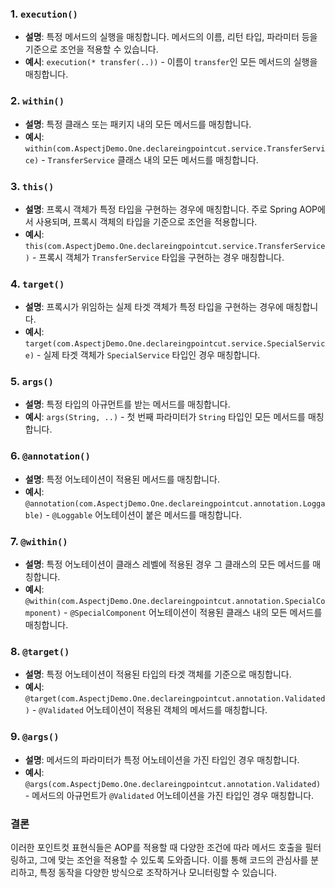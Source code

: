 ### 1. `execution()`
- **설명**: 특정 메서드의 실행을 매칭합니다. 메서드의 이름, 리턴 타입, 파라미터 등을 기준으로 조언을 적용할 수 있습니다.
- **예시**: `execution(* transfer(..))` - 이름이 `transfer`인 모든 메서드의 실행을 매칭합니다.

### 2. `within()`
- **설명**: 특정 클래스 또는 패키지 내의 모든 메서드를 매칭합니다.
- **예시**: `within(com.AspectjDemo.One.declareingpointcut.service.TransferService)` - `TransferService` 클래스 내의 모든 메서드를 매칭합니다.

### 3. `this()`
- **설명**: 프록시 객체가 특정 타입을 구현하는 경우에 매칭합니다. 주로 Spring AOP에서 사용되며, 프록시 객체의 타입을 기준으로 조언을 적용합니다.
- **예시**: `this(com.AspectjDemo.One.declareingpointcut.service.TransferService)` - 프록시 객체가 `TransferService` 타입을 구현하는 경우 매칭합니다.

### 4. `target()`
- **설명**: 프록시가 위임하는 실제 타겟 객체가 특정 타입을 구현하는 경우에 매칭합니다.
- **예시**: `target(com.AspectjDemo.One.declareingpointcut.service.SpecialService)` - 실제 타겟 객체가 `SpecialService` 타입인 경우 매칭합니다.

### 5. `args()`
- **설명**: 특정 타입의 아규먼트를 받는 메서드를 매칭합니다.
- **예시**: `args(String, ..)` - 첫 번째 파라미터가 `String` 타입인 모든 메서드를 매칭합니다.

### 6. `@annotation()`
- **설명**: 특정 어노테이션이 적용된 메서드를 매칭합니다.
- **예시**: `@annotation(com.AspectjDemo.One.declareingpointcut.annotation.Loggable)` - `@Loggable` 어노테이션이 붙은 메서드를 매칭합니다.

### 7. `@within()`
- **설명**: 특정 어노테이션이 클래스 레벨에 적용된 경우 그 클래스의 모든 메서드를 매칭합니다.
- **예시**: `@within(com.AspectjDemo.One.declareingpointcut.annotation.SpecialComponent)` - `@SpecialComponent` 어노테이션이 적용된 클래스 내의 모든 메서드를 매칭합니다.

### 8. `@target()`
- **설명**: 특정 어노테이션이 적용된 타입의 타겟 객체를 기준으로 매칭합니다.
- **예시**: `@target(com.AspectjDemo.One.declareingpointcut.annotation.Validated)` - `@Validated` 어노테이션이 적용된 객체의 메서드를 매칭합니다.

### 9. `@args()`
- **설명**: 메서드의 파라미터가 특정 어노테이션을 가진 타입인 경우 매칭합니다.
- **예시**: `@args(com.AspectjDemo.One.declareingpointcut.annotation.Validated)` - 메서드의 아규먼트가 `@Validated` 어노테이션을 가진 타입인 경우 매칭합니다.

### 결론

이러한 포인트컷 표현식들은 AOP를 적용할 때 다양한 조건에 따라 메서드 호출을 필터링하고, 그에 맞는 조언을 적용할 수 있도록 도와줍니다. 이를 통해 코드의 관심사를 분리하고, 특정 동작을 다양한 방식으로 조작하거나 모니터링할 수 있습니다.